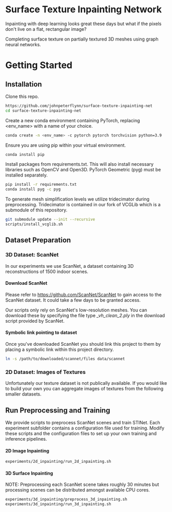 # Surface Texture Inpainting Network
Inpainting with deep learning looks great these days but what if the pixels don't live on a flat, rectangular image?

Completing surface texture on partially textured 3D meshes using graph neural networks.

# Getting Started

## Installation

Clone this repo.
```bash
https://github.com/johnpeterflynn/surface-texture-inpainting-net
cd surface-texture-inpainting-net
```

Create a new conda environment containing PyTorch, replacing <env_name> with a name of your choice. 
```bash
conda create -n <env_name> -c pytorch pytorch torchvision python=3.9
```

Ensure you are using pip within your virtual environment.
```bash
conda install pip
```

Install packages from requirements.txt. This will also install necessary libraries such as OpenCV and Open3D. PyTorch Geometric (pyg) must be installed separately. 

```bash
pip install -r requirements.txt
conda install pyg -c pyg
```

To generate mesh simplification levels we utilize tridecimator during preprocessing. Tridecimator is contained in our fork of VCGLib which is a submodule of this repository.


```bash
git submodule update --init --recursive
scripts/install_vcglib.sh
```

## Dataset Preparation

### 3D Dataset: ScanNet

In our experiments we use ScanNet, a dataset containing 3D reconstructions of 1500 indoor scenes.

#### Download ScanNet

Please refer to https://github.com/ScanNet/ScanNet to gain access to the ScanNet dataset. It could take a few days to be granted access.

Our scripts only rely on ScanNet's low-resolution meshes. You can download these by specifying the file type _\_vh_clean_2.ply_ in the download script provided by ScanNet.

#### Symbolic link pointing to dataset

Once you've downloaded ScanNet you should link this project to them by placing a symbolic link within this project directory.

```bash
ln -s /path/to/downloaded/scannet/files data/scannet
```

### 2D Dataset: Images of Textures

Unfortunately our texture dataset is not publically available. If you would like to build your own you can aggregate images of textures from the following smaller datasets.

## Run Preprocessing and Training

We provide scripts to preprocess ScanNet scenes and train STINet. Each experiment subfolder contains a configuration file used for training. Modify these scripts and the configuration files to set up your own training and inference pipelines.

#### 2D Image Inpainting

```bash
experiments/2d_inpainting/run_2d_inpainting.sh
```

#### 3D Surface Inpainting

NOTE: Preprocessing each ScanNet scene takes roughly 30 minutes but processing scenes can be distributed amongst available CPU cores.

```bash
experiments/3d_inpainting/preprocess_3d_inpainting.sh
experiments/3d_inpainting/run_3d_inpainting.sh
```
